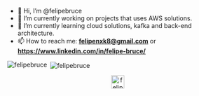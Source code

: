 - 👋 Hi, I’m @felipebruce
- 🔭 I’m currently working on projects that uses AWS solutions.
- 🌱 I’m currently learning cloud solutions, kafka and back-end architecture.
- 📫 How to reach me: **felipenxk8@gmail.com** or **https://www.linkedin.com/in/felipe-bruce/**

<p><img align="left" src="https://github-readme-stats.vercel.app/api/top-langs/?username=felipebruce&layout=compact&hide=html" alt="felipebruce" /></p>

<p>&nbsp;<img align="center" src="https://github-readme-stats.vercel.app/api?username=felipebruce&show_icons=true" alt="felipebruce" /></p>

<p align="center">
<a href="https://www.linkedin.com/in/felipe-bruce/" target="blank"><img align="center" src="https://cdn.jsdelivr.net/npm/simple-icons@3.0.1/icons/linkedin.svg" alt="felipe-bruce" height="30" width="30" /></a>
</p>

<link rel="stylesheet" href="https://cdn.jsdelivr.net/gh/devicons/devicon@v2.15.1/devicon.min.css">
